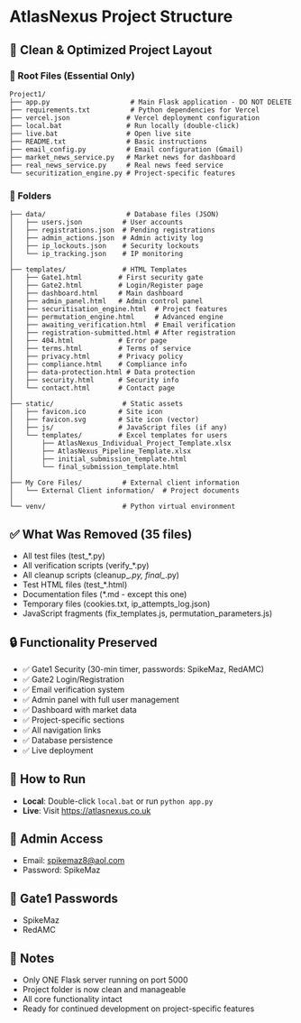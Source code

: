 # AtlasNexus Project Structure

## 🎯 Clean & Optimized Project Layout

### 📁 Root Files (Essential Only)
```
Project1/
├── app.py                    # Main Flask application - DO NOT DELETE
├── requirements.txt          # Python dependencies for Vercel
├── vercel.json              # Vercel deployment configuration
├── local.bat                # Run locally (double-click)
├── live.bat                 # Open live site
├── README.txt               # Basic instructions
├── email_config.py          # Email configuration (Gmail)
├── market_news_service.py   # Market news for dashboard
├── real_news_service.py     # Real news feed service
└── securitization_engine.py # Project-specific features
```

### 📁 Folders
```
├── data/                    # Database files (JSON)
│   ├── users.json          # User accounts
│   ├── registrations.json  # Pending registrations
│   ├── admin_actions.json  # Admin activity log
│   ├── ip_lockouts.json    # Security lockouts
│   └── ip_tracking.json    # IP monitoring
│
├── templates/              # HTML Templates
│   ├── Gate1.html         # First security gate
│   ├── Gate2.html         # Login/Register page
│   ├── dashboard.html     # Main dashboard
│   ├── admin_panel.html   # Admin control panel
│   ├── securitisation_engine.html  # Project features
│   ├── permutation_engine.html     # Advanced engine
│   ├── awaiting_verification.html  # Email verification
│   ├── registration-submitted.html # After registration
│   ├── 404.html           # Error page
│   ├── terms.html         # Terms of service
│   ├── privacy.html       # Privacy policy
│   ├── compliance.html    # Compliance info
│   ├── data-protection.html # Data protection
│   ├── security.html      # Security info
│   └── contact.html       # Contact page
│
├── static/                 # Static assets
│   ├── favicon.ico        # Site icon
│   ├── favicon.svg        # Site icon (vector)
│   ├── js/                # JavaScript files (if any)
│   └── templates/         # Excel templates for users
│       ├── AtlasNexus_Individual_Project_Template.xlsx
│       ├── AtlasNexus_Pipeline_Template.xlsx
│       ├── initial_submission_template.html
│       └── final_submission_template.html
│
├── My Core Files/          # External client information
│   └── External Client information/  # Project documents
│
└── venv/                   # Python virtual environment
```

## ✅ What Was Removed (35 files)
- All test files (test_*.py)
- All verification scripts (verify_*.py)
- All cleanup scripts (cleanup_*.py, final_*.py)
- Test HTML files (test_*.html)
- Documentation files (*.md - except this one)
- Temporary files (cookies.txt, ip_attempts_log.json)
- JavaScript fragments (fix_templates.js, permutation_parameters.js)

## 🔒 Functionality Preserved
- ✅ Gate1 Security (30-min timer, passwords: SpikeMaz, RedAMC)
- ✅ Gate2 Login/Registration
- ✅ Email verification system
- ✅ Admin panel with full user management
- ✅ Dashboard with market data
- ✅ Project-specific sections
- ✅ All navigation links
- ✅ Database persistence
- ✅ Live deployment

## 🚀 How to Run
- **Local**: Double-click `local.bat` or run `python app.py`
- **Live**: Visit https://atlasnexus.co.uk

## 👤 Admin Access
- Email: spikemaz8@aol.com
- Password: SpikeMaz

## 🔑 Gate1 Passwords
- SpikeMaz
- RedAMC

## 📝 Notes
- Only ONE Flask server running on port 5000
- Project folder is now clean and manageable
- All core functionality intact
- Ready for continued development on project-specific features